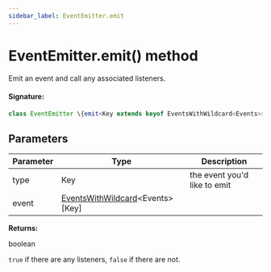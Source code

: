 ```yaml
---
sidebar_label: EventEmitter.emit
---
```


# EventEmitter.emit() method

Emit an event and call any associated listeners.

#### Signature:

```typescript
class EventEmitter \{emit<Key extends keyof EventsWithWildcard<Events>>(type: Key, event: EventsWithWildcard<Events>[Key]): boolean;\}
```

## Parameters

| Parameter | Type                                                                         | Description                  |
| --------- | ---------------------------------------------------------------------------- | ---------------------------- |
| type      | Key                                                                          | the event you'd like to emit |
| event     | [EventsWithWildcard](./puppeteer.eventswithwildcard.md)&lt;Events&gt;\[Key\] |                              |

**Returns:**

boolean

`true` if there are any listeners, `false` if there are not.

